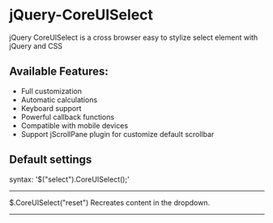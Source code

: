 jQuery-CoreUISelect
===================

jQuery CoreUISelect is a cross browser easy to stylize select element with jQuery and CSS

## Available Features:

* Full customization
* Automatic calculations
* Keyboard support
* Powerful callback functions
* Compatible with mobile devices
* Support jScrollPane plugin for customize default scrollbar

## Default settings

syntax: '$("select").CoreUISelect();'

---

  $.CoreUISelect("reset")
Recreates content in the dropdown.

---

